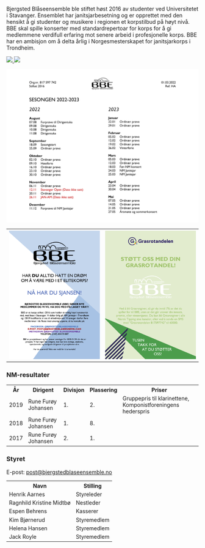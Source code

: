<!--                  

+---------------------------------------------------------------+
|                          MMMMMMMMMMMMMM                       |
|                       MM                MM                    |
|                     M                      M                  |
|         MM    MMM  MMMM   M   M              M                |
|         M M  M   MM    M M     M               M              |
|         M..M.M...MN.....M.......M................M            |
|                                                               |
|    MMMMMMMMMMMMM         MMMMMMMMMMMMM         MMMMMMMMMMMMM  |
|  MMMM         MMMM     MMMM         MMMM      MMMM            |
|  MMMM          MMM     MMMM          MMM     MMMMM            |
|  MMMM         MMMM     MMMM         MMMM     MMMMM            |
|  MMMMMMMMMMMMMMM       MMMMMMMMMMMMMMM       MMMMMMMMMMMMM    |
|  MMMM        MMMMM     MMMM        MMMMM     MMMMM            |
|  MMMM         MMMMM    MMMM         MMMMM    MMMMM            |
|  MMMM          MMMM    MMMM          MMMM     MMMM            |
|   MMMM        MMMM      MMMM        MMMM      MMMM            |
|     MMMMMMMMMMMMM         MMMMMMMMMMMMM        MMMMMMMMMMMMM  | 
+---------------------------------------------------------------+

-->

<!-- ## Bjergsted Blåseensemble -->

Bjergsted Blåseensemble ble stiftet høst 2016 av studenter ved Universitetet i Stavanger. Ensemblet har janitsjarbesetning og er opprettet med den hensikt å gi studenter og musikere i regionen et korpstilbud på høyt nivå. BBE skal spille konserter med standardrepertoar for korps for å gi medlemmene verdifull erfaring mot senere arbeid i profesjonelle korps. BBE har en ambisjon om å delta årlig i Norgesmesterskapet for janitsjarkorps i Trondheim.

<a href="https://www.facebook.com/bjergstedblaseensemble/" target="_blank" >
  <img src="https://img.shields.io/badge/Facebook-1877F2?style=for-the-badge&logo=facebook&logoColor=white" />
</a>
<a href="https://www.instagram.com/bjergsted_blaaseensemble/" target="_blank" >
  <img src="https://img.shields.io/badge/Instagram-E4405F?style=for-the-badge&logo=instagram&logoColor=white" />
</a>

![aktivitetsplan](bilder/aktivitetsplan.png?raw=true)

<table>
    <tr>
        <th><img src="bilder/bli_med.png?raw=true"></th>
        <th><img src="bilder/grasrot.png?raw=true"></th>
    </tr>
</table>

<!--
![bli med](bilder/bli_med.png?raw=true)
![bli med](bilder/grasrot.png?raw=true)
-->

### NM-resultater

<table>
    <tr>
        <th>År</th>
        <th>Dirigent</th>
        <th>Divisjon</th>
        <th>Plassering</th>
        <th>Priser</th>
    </tr>
    <tr>
        <td>2019</td>
        <td>Rune Furøy Johansen</td>
        <td>1.</td>
        <td>2.</td>
        <td>Gruppepris til klarinettene, Komponistforeningens hederspris</td>
    </tr>
    <tr>
        <td>2018</td>
        <td>Rune Furøy Johansen</td>
        <td>1.</td>
        <td>8.</td>
        <td></td>
    </tr>
    <tr>
        <td>2017</td>
        <td>Rune Furøy Johansen</td>
        <td>2.</td>
        <td>1.</td>
        <td></td>
    </tr>
</table>

### Styret

E-post: <a href="mailto:post@bjergstedblaseensemble.no">post@bjergstedblaseensemble.no</a>

<table>
    <tr>
        <th>Navn</th>
        <th>Stilling</th>
    </tr>
    <tr>
        <td>Henrik Aarnes</td>
        <td>Styreleder</td>
    </tr>
    <tr>
        <td>Ragnhild Kristine Midtbø</td>
        <td>Nestleder</td>
    </tr>
    <tr>
        <td>Espen Behrens</td>
        <td>Kasserer</td>
    </tr>
    <tr>
        <td>Kim Bjørnerud</td>
        <td>Styremedlem</td>
    </tr>
    <tr>
        <td>Helena Hansen</td>
        <td>Styremedlem</td>
    </tr>
    <tr>
        <td>Jack Royle</td>
        <td>Styremedlem</td>
    </tr>
</table>
